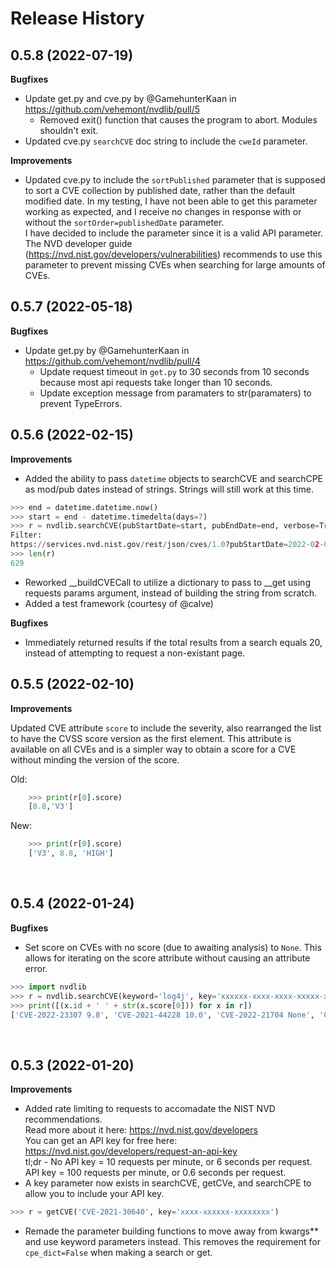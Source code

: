 Release History
===============
0.5.8 (2022-07-19)
-------------------
**Bugfixes**

- Update get.py and cve.py by @GamehunterKaan in https://github.com/vehemont/nvdlib/pull/5
    - Removed exit() function that causes the program to abort. Modules shouldn't exit.
- Updated cve.py `searchCVE` doc string to include the `cweId` parameter.

**Improvements**

- Updated cve.py to include the `sortPublished` parameter that is supposed to sort a CVE collection by published date, rather than the default modified date. In my testing, I have not been able to get this parameter working as expected, and I receive no changes in response with or without the `sortOrder=publishedDate` parameter.  
I have decided to include the parameter since it is a valid API parameter. The NVD developer guide (https://nvd.nist.gov/developers/vulnerabilities) recommends to use this parameter to prevent missing CVEs when searching for large amounts of CVEs. 

0.5.7 (2022-05-18)
-------------------
**Bugfixes**

- Update get.py by @GamehunterKaan in https://github.com/vehemont/nvdlib/pull/4
    - Update request timeout in `get.py` to 30 seconds from 10 seconds because most api requests take longer than 10 seconds.
    - Update exception message from paramaters to str(paramaters) to prevent TypeErrors.

0.5.6 (2022-02-15)
-------------------
**Improvements**

- Added the ability to pass `datetime` objects to searchCVE and searchCPE as mod/pub dates instead of strings. Strings will still work at this time. 
```python
>>> end = datetime.datetime.now()
>>> start = end - datetime.timedelta(days=7)
>>> r = nvdlib.searchCVE(pubStartDate=start, pubEndDate=end, verbose=True)
Filter:
https://services.nvd.nist.gov/rest/json/cves/1.0?pubStartDate=2022-02-08T08:57:26:000 UTC-00:00&pubEndDate=2022-02-15T08:57:26:000 UTC-00:00
>>> len(r)
629
```
- Reworked __buildCVECall to utilize a dictionary to pass to __get using requests params argument, instead of building the string from scratch.
- Added a test framework (courtesy of @calve)


**Bugfixes**

- Immediately returned results if the total results from a search equals 20, instead of attempting to request a non-existant page.

0.5.5 (2022-02-10)
-------------------
**Improvements**

Updated CVE attribute `score` to include the severity, also rearranged the list to have the CVSS score version as the first element. This attribute is available on all CVEs and is a simpler way to obtain a score for a CVE without minding the version of the score.

Old:
```python
    >>> print(r[0].score)
    [8.8,'V3']
```

New:
```python
    >>> print(r[0].score)
    ['V3', 8.8, 'HIGH']
```
<br/>

0.5.4 (2022-01-24)
-------------------
**Bugfixes**
- Set score on CVEs with no score (due to awaiting analysis) to `None`. This allows for iterating on the score attribute without causing an attribute error.
```python
>>> import nvdlib
>>> r = nvdlib.searchCVE(keyword='log4j', key='xxxxxx-xxxx-xxxx-xxxxx-xxxxxxxx', limit=5)
>>> print([(x.id + ' ' + str(x.score[0])) for x in r])
['CVE-2022-23307 9.8', 'CVE-2021-44228 10.0', 'CVE-2022-21704 None', 'CVE-2021-4104 7.5', 'CVE-2022-23302 None']
```
<br/>

0.5.3 (2022-01-20)
-------------------
**Improvements**
- Added rate limiting to requests to accomadate the NIST NVD recommendations. <br>
Read more about it here: https://nvd.nist.gov/developers  
You can get an API key for free here: https://nvd.nist.gov/developers/request-an-api-key  
tl;dr - No API key = 10 requests per minute, or 6 seconds per request. API key = 100 requests per minute, or 0.6 seconds per request.
- A key parameter now exists in searchCVE, getCVe, and searchCPE to allow you to include your API key.  
```python
>>> r = getCVE('CVE-2021-30640', key='xxxx-xxxxxx-xxxxxxxx')  
```
- Remade the parameter building functions to move away from kwargs** and use keyword parameters instead. This removes the requirement for `cpe_dict=False` when making a search or get.
